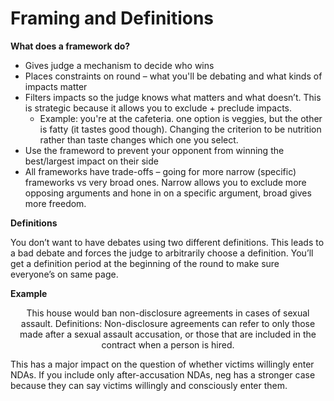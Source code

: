 # Framing and Definitions

**What does a framework do?**

* Gives judge a mechanism to decide who wins
* Places constraints on round – what you'll be debating and what kinds of impacts matter
* Filters impacts so the judge knows what matters and what doesn’t. This is strategic because it allows you to exclude + preclude impacts.
  * Example: you're at the cafeteria. one option is veggies, but the other is fatty (it tastes good though). Changing the criterion to be nutrition rather than taste changes which one you select.
* Use the frameword to prevent your opponent from winning the best/largest impact on their side
* All frameworks have trade-offs – going for more narrow (specific) frameworks vs very broad ones. Narrow allows you to exclude more opposing arguments and hone in on a specific argument, broad gives more freedom.

**Definitions**

You don’t want to have debates using two different definitions. This leads to a bad debate and forces the judge to arbitrarily choose a definition. You’ll get a definition period at the beginning of the round to make sure everyone’s on same page.

**Example**

<center>This house would ban non-disclosure agreements in cases of sexual assault.
Definitions: Non-disclosure agreements can refer to only those made after a sexual assault accusation, or those that are included in the contract when a person is hired.</center>

This has a major impact on the question of whether victims willingly enter NDAs. If you include only after-accusation NDAs, neg has a stronger case because they can say victims willingly and consciously enter them.
